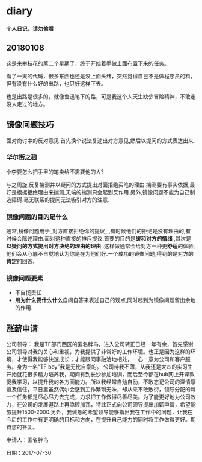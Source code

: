 # diary

**个人日记，请勿偷看**

## 20180108

这是来攀枝花的第二个星期了，终于开始着手做上面布置下来的任务。

看了一天的代码，很多东西也还是没上面头绪，突然觉得自己不是做程序员的料，但有没有什么好的出路，也只好这样下去。

也是出路是很多的，就像鲁迅笔下的路，可是我这个人天生缺少冒险精神，不敢走没人走过的地方。

## 镜像问题技巧

面对商讨中的反对意见.首先换个说法复述出对方意见,然后以提问的方式表达出来.

### 华尔街之狼

小李要怎么把手里的笔卖给不需要他的人?

与之周旋,反复揣测并以疑问的方式提出对面拒绝买笔的理由.揣测要有事实依据,最好是根据拒绝理由来揣测,无端的揣测只会起到反作用.另外,镜像问题不能为自己制造障碍.毫无联系的提问无法吸引对方的注意.

### 镜像问题的目的是什么

通常,镜像问题用于_对方直接拒绝你的提议_ ,有时候他们的拒绝是没有理由的,有时候会陈述理由.面对这种直接的排斥提议,首要的目的是**缓和对方的情绪** ,其次是**以疑问的方式提出对方决绝的理由的理由** .这样做通常会给对方一种更**舒适**的体验,他们会从心底不自觉地认为你是在为他们好.一个成功的镜像问题,得到的是对方的**肯定**的回答.

### 镜像问题要素

* 不自揽责任
* 用**为什么要什么什么**自问自答来表述自己的观点,同时起到为镜像问题留出余地的作用.

## 涨薪申请

公司领导： ​ 我是TF部门西区的匿名胖鸟，进入公司转正已经一年有余，首先感谢公司领导对我的关心和重视，为我提供了非常好的工作环境。也正是因为这样的环境，才使得我能够快速成长；才能跟同事融洽地相处，一心一意为公司和客户服务。身为一名“TF boy”我是无比自豪的。 ​ 公司待我不薄，从我还是大四的实习生开始就花很多精力培养我，期间有到长沙参加培训，而后至今都在hub网上开课敦促我学习，以提升我的各方面能力。所以我经常自勉自励，不敢忘记公司的深情厚谊及信任，平日里虽然偶尔会感到工作繁琐无味，却从来不敢敷衍，领导分配的每一个任务都是尽心尽力去完成，力求把工作做得尽善尽美。 ​ 为了能更好地为公司效力，在公司的发展道路上再添砖加瓦，特此正式向公司领导提出加薪申请，希望能够提升1500-2000. ​ 另外，我诚恳的希望领导能够指出我在工作中的问题，让我在今后的工作中有更明确的目标和方向，在提升自己能力的同时将工作做得更好。期待您的答复。

申请人：匿名胖鸟

日期：2017-07-30

